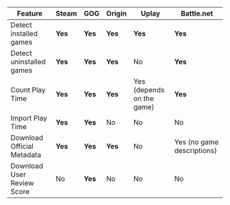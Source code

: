 
| Feature                  | Steam   | GOG     | Origin  | Uplay   | Battle.net |
| - | - | - | - | - | - |
| Detect installed games   | **Yes** | **Yes** | **Yes** | **Yes** | **Yes** |
| Detect uninstalled games | **Yes** | **Yes** | **Yes** | No      | **Yes** |
| Count Play Time  | **Yes** | **Yes** | **Yes** | Yes (depends on the game) | **Yes** |
| Import Play Time  | **Yes** | **Yes** | No | No | No |
| Download Official Metadata | **Yes** | **Yes** | **Yes** | No      | Yes (no game descriptions) |
| Download User Review Score | No      | **Yes** | No      | No      | No      | No      |